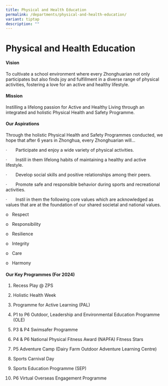 ```yaml
---
title: Physical and Health Education
permalink: /departments/physical-and-health-education/
variant: tiptap
description: ""
---
```

<h1><strong>Physical and Health Education</strong></h1>
<h4><strong>Vision</strong></h4>
<p>To cultivate a school environment where every Zhonghuarian not only participates
but also finds joy and fulfillment in a diverse range of physical activities,
fostering a love for an active and healthy lifestyle.</p>
<h4><strong>Mission</strong></h4>
<p>Instilling a lifelong passion for Active and Healthy Living through an
integrated and holistic Physical Health and Safety Programme.</p>
<h4><strong>Our Aspirations</strong></h4>
<p>Through the holistic Physical Health and Safety Programmes conducted,
we hope that after 6 years in Zhonghua, every Zhonghuarian will…</p>
<p>·&nbsp;&nbsp;&nbsp;&nbsp;&nbsp;&nbsp; Participate and enjoy a wide variety
of physical activities.</p>
<p>·&nbsp;&nbsp;&nbsp;&nbsp;&nbsp;&nbsp; Instill in them lifelong habits
of maintaining a healthy and active lifestyle.</p>
<p>·&nbsp;&nbsp;&nbsp;&nbsp;&nbsp;&nbsp; Develop social skills and positive
relationships among their peers.</p>
<p>·&nbsp;&nbsp;&nbsp;&nbsp;&nbsp;&nbsp; Promote safe and responsible behavior
during sports and recreational activities.</p>
<p>·&nbsp;&nbsp;&nbsp;&nbsp;&nbsp;&nbsp; Instil in them the following core
values which are acknowledged as values that are at the foundation of our
shared societal and national values.</p>
<p>o&nbsp;&nbsp; Respect</p>
<p>o&nbsp;&nbsp; Responsibility</p>
<p>o&nbsp;&nbsp; Resilience</p>
<p>o&nbsp;&nbsp; Integrity</p>
<p>o&nbsp;&nbsp; Care</p>
<p>o&nbsp;&nbsp; Harmony</p>
<h4><strong>Our Key Programmes (For 2024)</strong></h4>
<ol data-tight="true" class="tight">
<li>
<p>Recess Play @ ZPS</p>
</li>
<li>
<p>Holistic Health Week</p>
</li>
<li>
<p>Programme for Active Learning (PAL)</p>
</li>
<li>
<p>P1 to P6 Outdoor, Leadership and Environmental Education Programme (OLE)</p>
</li>
<li>
<p>P3 &amp; P4 Swimsafer Programme</p>
</li>
<li>
<p>P4 &amp; P6 National Physical Fitness Award (NAPFA) Fitness Stars</p>
</li>
<li>
<p>P5 Adventure Camp (Dairy Farm Outdoor Adventure Learning Centre)</p>
</li>
<li>
<p>Sports Carnival Day</p>
</li>
<li>
<p>Sports Education Programme (SEP)</p>
</li>
<li>
<p>P6 Virtual Overseas Engagement Programme</p>
</li>
</ol>
<p></p>